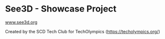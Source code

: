 # See3D - Showcase Project

www.see3d.org

Created by the SCD Tech Club for TechOlympics (https://techolympics.org/)
